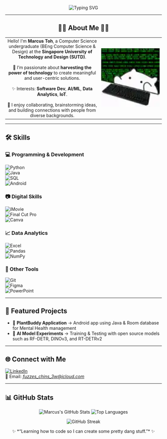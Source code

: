<p align="center">
  <img src="https://readme-typing-svg.demolab.com?font=JetBrains%20Mono&size=26&duration=2400&pause=900&color=00F5D4&background=0D111700&center=true&vCenter=true&width=820&lines=Hello%2C+I'm+Marcus.;AI+x+Cybersecurity+Student;Tech+for+a+Better+World" alt="Typing SVG" />
</p>

<!--
**marcustohsw/marcustohsw** is a ✨ _special_ ✨ repository because its `README.md` (this file) appears on your GitHub profile.

Here are some ideas to get you started:

- 🔭 I’m currently learning & working on Computer Vision using Open-Source Models
- 👯 I’m looking to collaborate on ...
- 🤔 I’m looking for help with ...
- 💬 Ask me about ...
- 📫 How to reach me: ...
- ⚡ Fun fact: 
-->
---
<h2 align="center">👩‍💻 About Me 👩‍💻</h2>

<table align="center">
  <tr>
    <td align="center" width="60%">
      Hello! I'm <b>Marcus Toh</b>, a Computer Science undergraduate (BEng Computer Science & Design) at the
      <b>Singapore University of Technology and Design (SUTD)</b>.<br/><br/>
      🌱 I’m passionate about <b>harvesting the power of technology</b> to create meaningful and user-centric solutions.<br/><br/>
      ✨ Interests: <b>Software Dev</b>, <b>AI/ML</b>, <b>Data Analytics</b>, <b>IoT</b>.<br/><br/>
      🤝 I enjoy collaborating, brainstorming ideas, and building connections with people from diverse backgrounds.
    </td>
    <!-- GIF column -->
    <td align="center" width="40%">
      <img src="ghostedvpn-hacker-cat.gif" alt="Hacker Cat" width="220">
    </td>
  </tr>
</table>

---

## 🛠️ Skills  

### 💻 Programming & Development
![Python](https://img.shields.io/badge/-Python-3776AB?style=flat&logo=python&logoColor=white)  
![Java](https://img.shields.io/badge/-Java-007396?style=flat&logo=java&logoColor=white)  
![SQL](https://img.shields.io/badge/-SQL-003B57?style=flat&logo=postgresql&logoColor=white)  
![Android](https://img.shields.io/badge/-Android-3DDC84?style=flat&logo=android&logoColor=white)  

### 📷 Digital Skills  
![iMovie](https://img.shields.io/badge/-iMovie-999999?style=flat&logo=apple&logoColor=white)  
![Final Cut Pro](https://img.shields.io/badge/-Final%20Cut%20Pro-999999?style=flat&logo=apple&logoColor=white)  
![Canva](https://img.shields.io/badge/-Canva-00C4CC?style=flat&logo=canva&logoColor=white)  

### 📈 Data Analytics  
![Excel](https://img.shields.io/badge/-Excel-217346?style=flat&logo=microsoftexcel&logoColor=white)  
![Pandas](https://img.shields.io/badge/-Pandas-150458?style=flat&logo=pandas&logoColor=white)  
![NumPy](https://img.shields.io/badge/-NumPy-013243?style=flat&logo=numpy&logoColor=white)  

### 🧰 Other Tools  
![Git](https://img.shields.io/badge/-Git-F05032?style=flat&logo=git&logoColor=white)  
![Figma](https://img.shields.io/badge/-Figma-F24E1E?style=flat&logo=figma&logoColor=white)  
![PowerPoint](https://img.shields.io/badge/-PowerPoint-B7472A?style=flat&logo=microsoftpowerpoint&logoColor=white)  

---

## 📌 Featured Projects  
- 📱 **PlantBuddy Application** → Android app using Java & Room database for Mental Health management
- 🤖 **AI Model Experiments** → Training & Testing with open source models such as RF-DETR, DINOv3, and RT-DETRv2  

---

## 🌐 Connect with Me  

[![LinkedIn](https://img.shields.io/badge/-LinkedIn-0A66C2?style=flat&logo=linkedin&logoColor=white)](https://www.linkedin.com/in/marcustohsw)  
📧 Email: *fuzzes_chins_3w@icloud.com*  

---

## 📊 GitHub Stats  

<p align="center">
  <img src="https://github-readme-stats.vercel.app/api?username=marcustohsw&show_icons=true&theme=tokyonight" alt="Marcus's GitHub Stats" height="165"/>
  <img src="https://github-readme-stats.vercel.app/api/top-langs/?username=marcustohsw&layout=compact&theme=tokyonight" alt="Top Languages" height="165"/>
</p>

<p align="center">
  <img src="https://github-readme-streak-stats.herokuapp.com/?user=marcustohsw&theme=tokyonight" alt="GitHub Streak"/>
</p>

<p align="center">
  ✨ *“Learning how to code so I can create some pretty dang stuff.”* ✨
</p>
